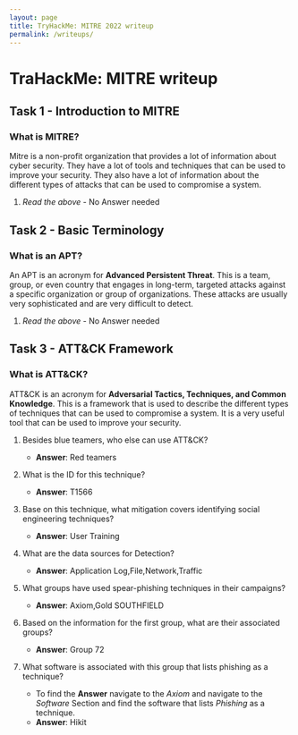 ```yaml
---
layout: page
title: TryHackMe: MITRE 2022 writeup
permalink: /writeups/
---
```

# TraHackMe: MITRE writeup

## Task 1 - Introduction to MITRE

### What is MITRE?

Mitre is a non-profit organization that provides a lot of information about cyber security. They have a lot of tools and techniques that can be used to improve your security. They also have a lot of information about the different types of attacks that can be used to compromise a system.

1. *Read the above* - No Answer needed

## Task 2 - Basic Terminology

### What is an APT?

An APT is an acronym for **Advanced Persistent Threat**. This is a team, group, or even country that engages in long-term, targeted attacks against a specific organization or group of organizations. These attacks are usually very sophisticated and are very difficult to detect.

1. *Read the above* - No Answer needed

## Task 3 - ATT&CK Framework

### What is ATT&CK?

ATT&CK is an acronym for **Adversarial Tactics, Techniques, and Common Knowledge**. This is a framework that is used to describe the different types of techniques that can be used to compromise a system. It is a very useful tool that can be used to improve your security.

1. Besides blue teamers, who else can use ATT&CK?

    - **Answer**: Red teamers

2. What is the ID for this technique?

    - **Answer**: T1566

3. Base on this technique, what mitigation covers identifying social engineering techniques?

    - **Answer**: User Training

4. What are the data sources for Detection?

    - **Answer**: Application Log,File,Network,Traffic

5. What groups have used spear-phishing techniques in their campaigns?

    - **Answer**: Axiom,Gold SOUTHFIELD

6. Based on the information for the first group, what are their associated groups?

    - **Answer**: Group 72

7. What software is associated with this group that lists phishing as a technique?
    - To find the **Answer** navigate to the *Axiom* and navigate to the *Software* Section and find the software that lists *Phishing* as a technique.
    - **Answer**: Hikit